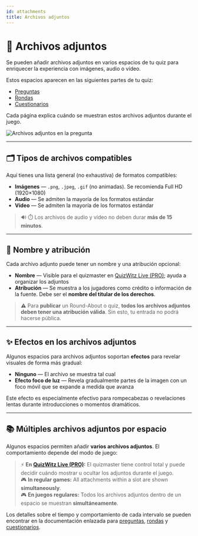 ```yaml
---
id: attachments
title: Archivos adjuntos
---
```


# 📎 Archivos adjuntos

Se pueden añadir archivos adjuntos en varios espacios de tu quiz para enriquecer la experiencia con imágenes, audio o vídeo.

Estos espacios aparecen en las siguientes partes de tu quiz:

- [Preguntas](../editor/005-writing-questions.md)
- [Rondas](../editor/008-round-options.md)
- [Cuestionarios](../editor/007-quiz-options.md)

Cada página explica cuándo se muestran estos archivos adjuntos durante el juego.

![Archivos adjuntos en la pregunta](/images/edit-question.png)

---

## 🗂️ Tipos de archivos compatibles

Aquí tienes una lista general (no exhaustiva) de formatos compatibles:

- **Imágenes** — `.png`, `.jpeg`, `.gif` (no animadas). Se recomienda Full HD (1920×1080)
- **Audio** — Se admiten la mayoría de los formatos estándar
- **Vídeo** — Se admiten la mayoría de los formatos estándar

> 🔊 ⏱️ Los archivos de audio y vídeo no deben durar **más de 15 minutos**.

---

## 📝 Nombre y atribución

Cada archivo adjunto puede tener un nombre y una atribución opcional:

- **Nombre** — Visible para el quizmaster en [QuizWitz Live (PRO)](../quizmaster/001-introduction.md); ayuda a organizar los adjuntos
- **Atribución** — Se muestra a los jugadores como crédito o información de la fuente. Debe ser el **nombre del titular de los derechos**.

> ⚠️ Para **publicar** un Round-About o quiz, **todos los archivos adjuntos deben tener una atribución válida**. Sin esto, tu entrada no podrá hacerse pública.

---

## ✨ Efectos en los archivos adjuntos

Algunos espacios para archivos adjuntos soportan **efectos** para revelar visuales de forma más gradual:

- **Ninguno** — El archivo se muestra tal cual
- **Efecto foco de luz** — Revela gradualmente partes de la imagen con un foco móvil que se expande a medida que avanza

Este efecto es especialmente efectivo para rompecabezas o revelaciones lentas durante introducciones o momentos dramáticos.

---

## 📚 Múltiples archivos adjuntos por espacio

Algunos espacios permiten añadir **varios archivos adjuntos**. El comportamiento depende del modo de juego:

> ⚡ **En [QuizWitz Live (PRO)](../quizmaster/001-introduction.md):** El quizmaster tiene control total y puede decidir cuándo mostrar u ocultar los adjuntos durante el juego.\
> 🎮 **In regular games:** All attachments within a slot are shown **simultaneously**.\
> 🎮 **En juegos regulares:** Todos los archivos adjuntos dentro de un espacio se muestran **simultáneamente**.

Los detalles sobre el tiempo y comportamiento de cada intervalo se pueden encontrar en la documentación enlazada para [preguntas](../editor/015-importing-questions.md), [rondas](../editor/008-round-options.md) y [cuestionarios](../editor/007-quiz-options.md).

